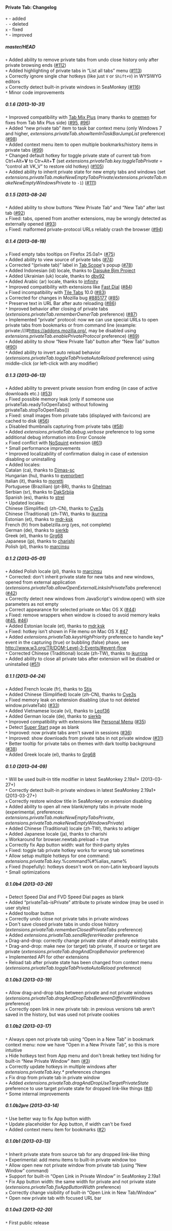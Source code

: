 ﻿#### Private Tab: Changelog

`+` - added<br>
`-` - deleted<br>
`x` - fixed<br>
`*` - improved<br>

##### master/HEAD
`+` Added ability to remove private tabs from undo close history only after private browsing ends (<a href="https://github.com/Infocatcher/Private_Tab/issues/112">#112</a>)<br>
`+` Added highlighting of private tabs in “List all tabs” menu (<a href="https://github.com/Infocatcher/Private_Tab/issues/113">#113</a>)<br>
`x` Correctly ignore single char hotkeys (like just `V` or `Shift+V`) in WYSIWYG editors<br>
`x` Correctly detect built-in private windows in SeaMonkey (<a href="https://github.com/Infocatcher/Private_Tab/issues/116">#116</a>)<br>
`*` Minor code improvements<br>

##### 0.1.6 (2013-10-31)
`*` Improved compatibility with <a href="https://addons.mozilla.org/addon/tab-mix-plus/">Tab Mix Plus</a> (many thanks to <a href="https://addons.mozilla.org/user/onemen/">onemen</a> for fixes from Tab Mix Plus side) (<a href="https://github.com/Infocatcher/Private_Tab/issues/95">#95</a>, <a href="https://github.com/Infocatcher/Private_Tab/issues/96">#96</a>)<br>
`+` Added “new private tab” item to task bar context menu (only Windows 7 and higher, <em>extensions.privateTab.showItemInTaskBarJumpList</em> preference) (<a href="https://github.com/Infocatcher/Private_Tab/issues/98">#98</a>)<br>
`+` Added context menu item to open multiple bookmarks/history items in private tabs (<a href="https://github.com/Infocatcher/Private_Tab/issues/99">#99</a>)<br>
`*` Changed default hotkey for toggle private state of current tab from Ctrl+Alt+<strong>V</strong> to Ctr+Alt+<strong>T</strong> (set <em>extensions.privateTab.key.toggleTabPrivate</em> = “control alt VK_V” to restore old hotkey) (<a href="https://github.com/Infocatcher/Private_Tab/issues/105">#105</a>)<br>
`+` Added ability to inherit private state for new empty tabs and windows (set <em>extensions.privateTab.makeNewEmptyTabsPrivate</em>/<em>extensions.privateTab.makeNewEmptyWindowsPrivate</em> to `-1`) (<a href="https://github.com/Infocatcher/Private_Tab/issues/111">#111</a>)<br>

##### 0.1.5 (2013-08-24)
`*` Added ability to show buttons “New Private Tab” and “New Tab” after last tab (<a href="https://github.com/Infocatcher/Private_Tab/issues/92">#92</a>)<br>
`x` Fixed: tabs, opened from another extensions, may be wrongly detected as externally opened (<a href="https://github.com/Infocatcher/Private_Tab/issues/93">#93</a>)<br>
`x` Fixed: malformed private-protocol URLs reliably crash the browser (<a href="https://github.com/Infocatcher/Private_Tab/issues/94">#94</a>)<br>

##### 0.1.4 (2013-08-19)
`x` Fixed empty tabs tooltips on Firefox 25.0a1+ (<a href="https://github.com/Infocatcher/Private_Tab/issues/75">#75</a>)<br>
`+` Added ability to view source of private tabs (<a href="https://github.com/Infocatcher/Private_Tab/issues/74">#74</a>)<br>
`x` Corrected “(private tab)” label in <a href="https://addons.mozilla.org/addon/tab-scope/">Tab Scope</a>'s popup (<a href="https://github.com/Infocatcher/Private_Tab/issues/78">#78</a>)<br>
`+` Added Indonesian (id) locale, thanks to <a href="https://addons.mozilla.org/user/daisukeDan/">Daisuke Bjm Project</a><br>
`+` Added Ukrainian (uk) locale, thanks to <a href="https://addons.mozilla.org/user/dbv92/">dbv92</a><br>
`+` Added Arabic (ar) locale, thanks to <a href="https://addons.mozilla.org/user/slax/">infinity</a><br>
`*` Improved compatibility with extensions like <a href="https://addons.mozilla.org/addon/fast-dial-5721/">Fast Dial</a> (<a href="https://github.com/Infocatcher/Private_Tab/issues/84">#84</a>)<br>
`x` Fixed incompatibility with <a href="https://addons.mozilla.org/addon/tile-tabs/">Tile Tabs</a> 10.0 (<a href="https://github.com/Infocatcher/Private_Tab/issues/83">#83</a>)<br>
`x` Corrected for changes in Mozilla bug <a href="https://bugzilla.mozilla.org/show_bug.cgi?id=885177">#885177</a> (<a href="https://github.com/Infocatcher/Private_Tab/issues/85">#85</a>)<br>
`*` Preserve text in URL Bar after auto reloading (<a href="https://github.com/Infocatcher/Private_Tab/issues/86">#86</a>)<br>
`*` Improved behavior after closing of private tabs (<em>extensions.privateTab.rememberOwnerTab</em> preference) (<a href="https://github.com/Infocatcher/Private_Tab/issues/87">#87</a>)<br>
`+` Implemented “private” protocol: now we can use special URLs to open private tabs from bookmarks or from command line (example: private:///#https://addons.mozilla.org/, may be disabled using <em>extensions.privateTab.enablePrivateProtocol</em> preference) (<a href="https://github.com/Infocatcher/Private_Tab/issues/89">#89</a>)<br>
`+` Added ability to show “New Private Tab” button after “New Tab” button (<a href="https://github.com/Infocatcher/Private_Tab/issues/90">#90</a>)<br>
`*` Added ability to invert auto reload behavior (<em>extensions.privateTab.toggleTabPrivateAutoReload</em> preference) using middle-click (or left-click with any modifier)<br>

##### 0.1.3 (2013-06-13)
`+` Added ability to prevent private session from ending (in case of active downloads etc.) (<a href="https://github.com/Infocatcher/Private_Tab/issues/53">#53</a>)<br>
`x` Fixed possible memory leak (only if someone use privateTab.readyToOpenTabs() without following privateTab.stopToOpenTabs())<br>
`x` Fixed: small images from private tabs (displayed with favicons) are cached to disk (<a href="https://github.com/Infocatcher/Private_Tab/issues/56">#56</a>)<br>
`x` Disabled thumbnails capturing from private tabs (<a href="https://github.com/Infocatcher/Private_Tab/issues/58">#58</a>)<br>
`+` Added <em>extensions.privateTab.debug.verbose</em> preference to log some additional debug information into Error Console<br>
`x` Fixed conflict with <a href="https://addons.mozilla.org/addon/nosquint/">NoSquint</a> extension (<a href="https://github.com/Infocatcher/Private_Tab/issues/61">#61</a>)<br>
`*` Small performance improvements<br>
`*` Improved localizability of confirmation dialog in case of extension disabling or uninstalling<br>
`+` Added locales:<br>
	Catalan (ca), thanks to <a href="https://github.com/Dimas-sc">Dimas-sc</a><br>
	Hungarian (hu), thanks to <a href="https://github.com/evenorbert">evenorbert</a><br>
	Italian (it), thanks to <a href="https://github.com/moretti">moretti</a><br>
	Portuguese (Brazilian) (pt-BR), thanks to <a href="http://www.babelzilla.org/forum/index.php?showuser=212">Ghelman</a><br>
	Serbian (sr), thanks to <a href="http://www.babelzilla.org/forum/index.php?showuser=8719">DakSrbija</a><br>
	Spanish (es), thanks to <a href="https://github.com/strel">strel</a><br>
`*` Updated locales:<br>
	Chinese (Simplified) (zh-CN), thanks to <a href="https://github.com/Cye3s">Cye3s</a><br>
	Chinese (Traditional) (zh-TW), thanks to <a href="https://github.com/ikurrina">ikurrina</a><br>
	Estonian (et), thanks to <a href="https://github.com/mdr-ksk">mdr-ksk</a><br>
	French (fr) from babelzilla.org (yes, not complete)<br>
	German (de), thanks to <a href="https://github.com/sierkb">sierkb</a><br>
	Greek (el), thanks to <a href="http://www.babelzilla.org/forum/index.php?showuser=15362">Grg68</a><br>
	Japanese (jp), thanks to <a href="https://github.com/charishi">charishi</a><br>
	Polish (pl), thanks to <a href="https://github.com/marcinsu">marcinsu</a><br>

##### 0.1.2 (2013-05-01)
`+` Added Polish locale (pl), thanks to <a href="https://github.com/marcinsu">marcinsu</a><br>
`*` Corrected: don't inherit private state for new tabs and new windows, opened from external application (<em>extensions.privateTab.allowOpenExternalLinksInPrivateTabs</em> preference) (<a href="https://github.com/Infocatcher/Private_Tab/issues/42">#42</a>)<br>
`x` Correctly detect new windows from JavaScript's window.open() with size parameters as not empty<br>
`x` Correct appearance for selected private on Mac OS X (<a href="https://github.com/Infocatcher/Private_Tab/issues/44">#44</a>)<br>
`x` Fixed: remove wrappers when window is closed to avoid memory leaks (<a href="https://github.com/Infocatcher/Private_Tab/issues/45">#45</a>, <a href="https://github.com/Infocatcher/Private_Tab/issues/46">#46</a>)<br>
`+` Added Estonian locale (et), thanks to <a href="http://forums.mozillazine.org/memberlist.php?mode=viewprofile&amp;u=2361677">mdr.ksk</a><br>
`x` Fixed: hotkey isn't shown in File menu on Mac OS X <a href="https://github.com/Infocatcher/Private_Tab/issues/47">#47</a><br>
`+` Added <em>extensions.privateTab.keysHighPriority</em> preference to handle key* event in the capturing (true) or bubbling (false) phase, see http://www.w3.org/TR/DOM-Level-3-Events/#event-flow<br>
`*` Corrected Chinese (Traditional) locale (zh-TW), thanks to <a href="https://github.com/marcinsu">ikurrina</a><br>
`+` Added ability to close all private tabs after extension will be disabled or uninstalled (<a href="https://github.com/Infocatcher/Private_Tab/issues/51">#51</a>)<br>

##### 0.1.1 (2013-04-24)
`+` Added French locale (fr), thanks to <a href="https://github.com/Stis">Stis</a><br>
`+` Added Chinese (Simplified) locale (zh-CN), thanks to <a href="https://github.com/Cye3s">Cye3s</a><br>
`x` Fixed memory leak on extension disabling (due to not deleted window.privateTab) (<a href="https://github.com/Infocatcher/Private_Tab/issues/33">#33</a>)<br>
`+` Added Vietnamese locale (vi), thanks to <a href="https://github.com/leof36">Leof36</a><br>
`+` Added German locale (de), thanks to <a href="https://github.com/sierkb">sierkb</a><br>
`*` Improved compatibility with extensions like <a href="https://addons.mozilla.org/addon/personal-menu/">Personal Menu</a> (<a href="https://github.com/Infocatcher/Private_Tab/issues/35">#35</a>)<br>
`+` Detect <a href="https://addons.mozilla.org/addon/super-start/">Super Start</a> page as blank<br>
`*` Improved: now private tabs aren't saved in sessions (<a href="https://github.com/Infocatcher/Private_Tab/issues/36">#36</a>)<br>
`*` Improved: show downloads from private tabs in not private window (<a href="https://github.com/Infocatcher/Private_Tab/issues/31">#31</a>)<br>
`*` Better tooltip for private tabs on themes with dark tooltip background (<a href="https://github.com/Infocatcher/Private_Tab/issues/38">#38</a>)<br>
`+` Added Greek locale (el), thanks to <a href="http://forums.mozillazine.org/memberlist.php?mode=viewprofile&u=1595963">Grg68</a><br>

##### 0.1.0 (2013-04-09)
`*` Will be used built-in title modifier in latest SeaMonkey 2.19a1+ (2013-03-27+)<br>
`*` Correctly detect built-in private windows in latest SeaMonkey 2.19a1+ (2013-03-27+)<br>
`x` Correctly restore window title in SeaMonkey on extension disabling<br>
`+` Added ability to open all new blank/empty tabs in private mode (experimental, preferences: <em>extensions.privateTab.makeNewEmptyTabsPrivate</em>, <em>extensions.privateTab.makeNewEmptyWindowsPrivate</em>)<br>
`+` Added Chinese (Traditional) locale (zh-TW), thanks to arbiger<br>
`+` Added Japanese locale (ja), thanks to charishi<br>
`x` Workaround for browser.newtab.preload = true<br>
`x` Correctly fix App button width: wait for third-party styles<br>
`x` Fixed: toggle tab private hotkey works for wrong tab sometimes<br>
`*` Allow setup multiple hotkeys for one command: <em>extensions.privateTab.key.</em>%command%<em>#</em>%alias_name%<br>
`x` Fixed (hopefully): hotkeys doesn't work on non-Latin keyboard layouts<br>
`*` Small optimizations<br>

##### 0.1.0b4 (2013-03-26)
`+` Detect Speed Dial and FVD Speed Dial pages as blank<br>
`+` Added “privateTab-isPrivate” attribute to private window (may be used in user styles)<br>
`+` Added toolbar button<br>
`x` Correctly undo close not private tabs in private windows<br>
`+` Don't save closed private tabs in undo close history (<em>extensions.privateTab.rememberClosedPrivateTabs</em> preference)<br>
`+` Added <em>extensions.privateTab.sendRefererHeader</em> preference<br>
`x` Drag-and-drop: correctly change private state of already existing tabs<br>
`*` Drag-and-drop: make new (or target) tab private, if source or target are private (<em>extensions.privateTab.dragAndDropBehavior</em> preference)<br>
`+` Implemented API for other extensions<br>
`+` Reload tab after private state has been changed from context menu (<em>extensions.privateTab.toggleTabPrivateAutoReload</em> preference)<br>

##### 0.1.0b3 (2013-03-19)
`+` Allow drag-and-drop tabs between private and not private windows (<em>extensions.privateTab.dragAndDropTabsBetweenDifferentWindows</em> preference)<br>
`x` Correctly open link in new private tab: in previous versions tab aren't saved in the history, but was used not private cookies<br>

##### 0.1.0b2 (2013-03-17)
`*` Always open not private tab using “Open in a New Tab” in bookmark context menu: now we have “Open in a New Private Tab”, so this is more intuitive<br>
`x` Hide hotkeys text from App menu and don't break hetkey text hiding for built-in “New Private Window” item (<a href="https://github.com/Infocatcher/Private_Tab/issues/3">#3</a>)<br>
`x` Correctly update hotkeys in multiple windows after <em>extensions.privateTab.key.*</em> preferences changes<br>
`x` Fix drop from private tab in private window<br>
`+` Added <em>extensions.privateTab.dragAndDropUseTargetPrivateState</em> preference to use target private state for dropped link-like things (<a href="https://github.com/Infocatcher/Private_Tab/issues/4">#4</a>)<br>
`*` Some internal improvements<br>

##### 0.1.0b2pre (2013-03-14)
`*` Use better way to fix App button width<br>
`*` Update placeholder for App button, if width can't be fixed<br>
`+` Added context menu item for bookmarks (<a href="https://github.com/Infocatcher/Private_Tab/issues/2">#2</a>)<br>

##### 0.1.0b1 (2013-03-13)
`*` Inherit private state from source tab for any dropped link-like thing<br>
`+` Experimental: add menu items to built-in private window too<br>
`*` Allow open new not private window from private tab (using “New Window” command)<br>
`+` Support for built-in “Open Link in Private Window” in SeaMonkey 2.19a1<br>
`*` Fix App button width: the same width for private and not private state (<em>extensions.privateTab.fixAppButtonWidth</em> preference)<br>
`x` Correctly change visibility of built-in “Open Link in New Tab/Window”<br>
`*` Open new private tab with focused URL bar<br>

##### 0.1.0a3 (2013-02-20)
`*` First public release<br>